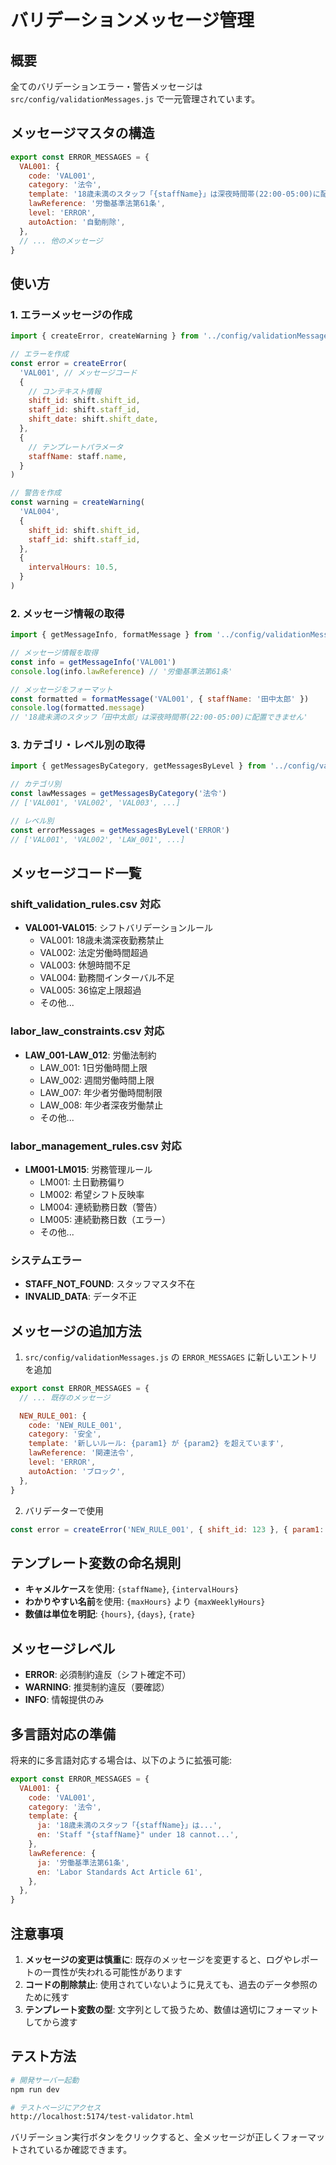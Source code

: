 # バリデーションメッセージ管理

## 概要

全てのバリデーションエラー・警告メッセージは `src/config/validationMessages.js` で一元管理されています。

## メッセージマスタの構造

```javascript
export const ERROR_MESSAGES = {
  VAL001: {
    code: 'VAL001',
    category: '法令',
    template: '18歳未満のスタッフ「{staffName}」は深夜時間帯(22:00-05:00)に配置できません',
    lawReference: '労働基準法第61条',
    level: 'ERROR',
    autoAction: '自動削除',
  },
  // ... 他のメッセージ
}
```

## 使い方

### 1. エラーメッセージの作成

```javascript
import { createError, createWarning } from '../config/validationMessages.js'

// エラーを作成
const error = createError(
  'VAL001', // メッセージコード
  {
    // コンテキスト情報
    shift_id: shift.shift_id,
    staff_id: shift.staff_id,
    shift_date: shift.shift_date,
  },
  {
    // テンプレートパラメータ
    staffName: staff.name,
  }
)

// 警告を作成
const warning = createWarning(
  'VAL004',
  {
    shift_id: shift.shift_id,
    staff_id: shift.staff_id,
  },
  {
    intervalHours: 10.5,
  }
)
```

### 2. メッセージ情報の取得

```javascript
import { getMessageInfo, formatMessage } from '../config/validationMessages.js'

// メッセージ情報を取得
const info = getMessageInfo('VAL001')
console.log(info.lawReference) // '労働基準法第61条'

// メッセージをフォーマット
const formatted = formatMessage('VAL001', { staffName: '田中太郎' })
console.log(formatted.message)
// '18歳未満のスタッフ「田中太郎」は深夜時間帯(22:00-05:00)に配置できません'
```

### 3. カテゴリ・レベル別の取得

```javascript
import { getMessagesByCategory, getMessagesByLevel } from '../config/validationMessages.js'

// カテゴリ別
const lawMessages = getMessagesByCategory('法令')
// ['VAL001', 'VAL002', 'VAL003', ...]

// レベル別
const errorMessages = getMessagesByLevel('ERROR')
// ['VAL001', 'VAL002', 'LAW_001', ...]
```

## メッセージコード一覧

### shift_validation_rules.csv 対応

- **VAL001-VAL015**: シフトバリデーションルール
  - VAL001: 18歳未満深夜勤務禁止
  - VAL002: 法定労働時間超過
  - VAL003: 休憩時間不足
  - VAL004: 勤務間インターバル不足
  - VAL005: 36協定上限超過
  - その他...

### labor_law_constraints.csv 対応

- **LAW_001-LAW_012**: 労働法制約
  - LAW_001: 1日労働時間上限
  - LAW_002: 週間労働時間上限
  - LAW_007: 年少者労働時間制限
  - LAW_008: 年少者深夜労働禁止
  - その他...

### labor_management_rules.csv 対応

- **LM001-LM015**: 労務管理ルール
  - LM001: 土日勤務偏り
  - LM002: 希望シフト反映率
  - LM004: 連続勤務日数（警告）
  - LM005: 連続勤務日数（エラー）
  - その他...

### システムエラー

- **STAFF_NOT_FOUND**: スタッフマスタ不在
- **INVALID_DATA**: データ不正

## メッセージの追加方法

1. `src/config/validationMessages.js` の `ERROR_MESSAGES` に新しいエントリを追加

```javascript
export const ERROR_MESSAGES = {
  // ... 既存のメッセージ

  NEW_RULE_001: {
    code: 'NEW_RULE_001',
    category: '安全',
    template: '新しいルール: {param1} が {param2} を超えています',
    lawReference: '関連法令',
    level: 'ERROR',
    autoAction: 'ブロック',
  },
}
```

2. バリデーターで使用

```javascript
const error = createError('NEW_RULE_001', { shift_id: 123 }, { param1: '値1', param2: '値2' })
```

## テンプレート変数の命名規則

- **キャメルケース**を使用: `{staffName}`, `{intervalHours}`
- **わかりやすい名前**を使用: `{maxHours}` より `{maxWeeklyHours}`
- **数値は単位を明記**: `{hours}`, `{days}`, `{rate}`

## メッセージレベル

- **ERROR**: 必須制約違反（シフト確定不可）
- **WARNING**: 推奨制約違反（要確認）
- **INFO**: 情報提供のみ

## 多言語対応の準備

将来的に多言語対応する場合は、以下のように拡張可能:

```javascript
export const ERROR_MESSAGES = {
  VAL001: {
    code: 'VAL001',
    category: '法令',
    template: {
      ja: '18歳未満のスタッフ「{staffName}」は...',
      en: 'Staff "{staffName}" under 18 cannot...',
    },
    lawReference: {
      ja: '労働基準法第61条',
      en: 'Labor Standards Act Article 61',
    },
  },
}
```

## 注意事項

1. **メッセージの変更は慎重に**: 既存のメッセージを変更すると、ログやレポートの一貫性が失われる可能性があります
2. **コードの削除禁止**: 使用されていないように見えても、過去のデータ参照のために残す
3. **テンプレート変数の型**: 文字列として扱うため、数値は適切にフォーマットしてから渡す

## テスト方法

```bash
# 開発サーバー起動
npm run dev

# テストページにアクセス
http://localhost:5174/test-validator.html
```

バリデーション実行ボタンをクリックすると、全メッセージが正しくフォーマットされているか確認できます。
